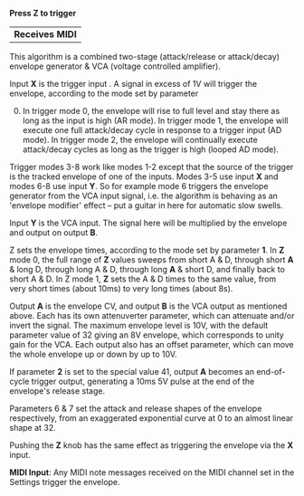 
**Press **Z** to trigger**

|                   |
|-------------------|
| **Receives MIDI** |

This algorithm is a combined two-stage (attack/release or attack/decay)
envelope generator & VCA (voltage controlled amplifier).

Input **X** is the trigger input . A signal in excess of 1V will trigger the envelope, according to the mode set by parameter

0. In trigger mode 0, the envelope will rise to full level and stay there as long as the input is high (AR mode). In
   trigger mode 1, the envelope will execute one full attack/decay cycle in response to a trigger input (AD mode). In
   trigger mode 2, the envelope will continually execute attack/decay cycles as long as the trigger is high (looped AD
   mode).

Trigger modes 3-8 work like modes 1-2 except that the source of the trigger is the tracked envelope of one of the
inputs. Modes 3-5 use input **X** and modes 6-8 use input **Y**. So for example mode 6 triggers the envelope generator from the
VCA input signal, i.e. the algorithm is behaving as an 'envelope modifier' effect – put a guitar in here for automatic
slow swells.

Input **Y** is the VCA input. The signal here will be multiplied by the envelope and output on output **B**.

Z sets the envelope times, according to the mode set by parameter **1**. In **Z** mode 0, the full range of **Z** values sweeps from
short  A & D, through short **A** & long D, through long  A & D, through long **A** & short D, and finally back to short  A & D. In
Z mode 1, **Z** sets the  A & D times to the same value, from very short times (about 10ms) to very long times (about 8s).

Output **A** is the envelope CV, and output **B** is the VCA output as mentioned above. Each has its own attenuverter parameter,
which can attenuate and/or invert the signal. The maximum envelope level is 10V, with the default parameter value of 32
giving an 8V envelope, which corresponds to unity gain for the VCA. Each output also has an offset parameter, which can
move the whole envelope up or down by up to 10V.

If parameter **2** is set to the special value 41, output **A** becomes an end-of-cycle trigger output, generating a 10ms 5V
pulse at the end of the envelope's release stage.

Parameters 6 & 7 set the attack and release shapes of the envelope respectively, from an exaggerated exponential curve
at 0 to an almost linear shape at 32.

Pushing the **Z** knob has the same effect as triggering the envelope via the **X** input.

**MIDI Input**: Any MIDI note messages received on the MIDI channel set in the Settings trigger the envelope.

